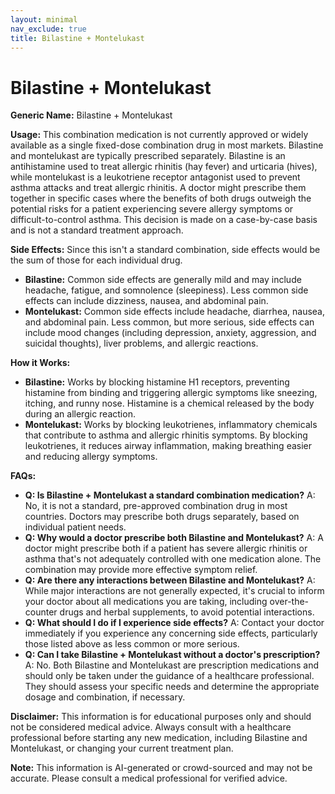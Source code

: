 ```yaml
---
layout: minimal
nav_exclude: true
title: Bilastine + Montelukast
---
```


# Bilastine + Montelukast

**Generic Name:** Bilastine + Montelukast

**Usage:** This combination medication is not currently approved or widely available as a single fixed-dose combination drug in most markets.  Bilastine and montelukast are typically prescribed separately.  Bilastine is an antihistamine used to treat allergic rhinitis (hay fever) and urticaria (hives), while montelukast is a leukotriene receptor antagonist used to prevent asthma attacks and treat allergic rhinitis.  A doctor might prescribe them together in specific cases where the benefits of both drugs outweigh the potential risks for a patient experiencing severe allergy symptoms or difficult-to-control asthma. This decision is made on a case-by-case basis and is not a standard treatment approach.

**Side Effects:** Since this isn't a standard combination, side effects would be the sum of those for each individual drug.

* **Bilastine:** Common side effects are generally mild and may include headache, fatigue, and somnolence (sleepiness). Less common side effects can include dizziness, nausea, and abdominal pain.
* **Montelukast:** Common side effects include headache, diarrhea, nausea, and abdominal pain.  Less common, but more serious, side effects can include mood changes (including depression, anxiety, aggression, and suicidal thoughts), liver problems, and allergic reactions.

**How it Works:**

* **Bilastine:**  Works by blocking histamine H1 receptors, preventing histamine from binding and triggering allergic symptoms like sneezing, itching, and runny nose.  Histamine is a chemical released by the body during an allergic reaction.
* **Montelukast:** Works by blocking leukotrienes, inflammatory chemicals that contribute to asthma and allergic rhinitis symptoms.  By blocking leukotrienes, it reduces airway inflammation, making breathing easier and reducing allergy symptoms.

**FAQs:**

* **Q: Is Bilastine + Montelukast a standard combination medication?** A: No, it is not a standard, pre-approved combination drug in most countries.  Doctors may prescribe both drugs separately, based on individual patient needs.
* **Q: Why would a doctor prescribe both Bilastine and Montelukast?** A:  A doctor might prescribe both if a patient has severe allergic rhinitis or asthma that's not adequately controlled with one medication alone.  The combination may provide more effective symptom relief.
* **Q: Are there any interactions between Bilastine and Montelukast?** A:  While major interactions are not generally expected, it's crucial to inform your doctor about all medications you are taking, including over-the-counter drugs and herbal supplements, to avoid potential interactions.
* **Q: What should I do if I experience side effects?** A:  Contact your doctor immediately if you experience any concerning side effects, particularly those listed above as less common or more serious.
* **Q: Can I take Bilastine + Montelukast without a doctor's prescription?** A:  No.  Both Bilastine and Montelukast are prescription medications and should only be taken under the guidance of a healthcare professional.  They should assess your specific needs and determine the appropriate dosage and combination, if necessary.


**Disclaimer:** This information is for educational purposes only and should not be considered medical advice.  Always consult with a healthcare professional before starting any new medication, including Bilastine and Montelukast, or changing your current treatment plan.


**Note:** This information is AI-generated or crowd-sourced and may not be accurate. Please consult a medical professional for verified advice.